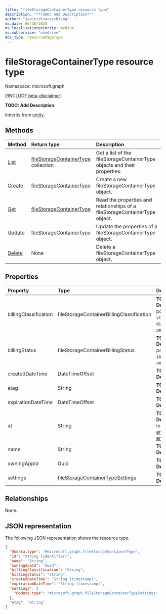 ```yaml
---
title: "fileStorageContainerType resource type"
description: "**TODO: Add Description**"
author: "javieralvarezchiang"
ms.date: 06/30/2025
ms.localizationpriority: medium
ms.subservice: "onedrive"
doc_type: resourcePageType
---
```


# fileStorageContainerType resource type

Namespace: microsoft.graph

[!INCLUDE [beta-disclaimer](../../includes/beta-disclaimer.md)]

**TODO: Add Description**


Inherits from [entity](../resources/entity.md).


## Methods
|Method|Return type|Description|
|:---|:---|:---|
|[List](../api/filestorage-list-containertypes.md)|[fileStorageContainerType](../resources/filestoragecontainertype.md) collection|Get a list of the fileStorageContainerType objects and their properties.|
|[Create](../api/filestorage-post-containertypes.md)|[fileStorageContainerType](../resources/filestoragecontainertype.md)|Create a new fileStorageContainerType object.|
|[Get](../api/filestoragecontainertype-get.md)|[fileStorageContainerType](../resources/filestoragecontainertype.md)|Read the properties and relationships of a fileStorageContainerType object.|
|[Update](../api/filestoragecontainertype-update.md)|[fileStorageContainerType](../resources/filestoragecontainertype.md)|Update the properties of a fileStorageContainerType object.|
|[Delete](../api/filestorage-delete-containertypes.md)|None|Delete a fileStorageContainerType object.|

## Properties
|Property|Type|Description|
|:---|:---|:---|
|billingClassification|fileStorageContainerBillingClassification|**TODO: Add Description**.The possible values are: `standard`, `trial`, `directToCustomer`, `unknownFutureValue`.|
|billingStatus|fileStorageContainerBillingStatus|**TODO: Add Description**.The possible values are: `invalid`, `valid`, `unknownFutureValue`.|
|createdDateTime|DateTimeOffset|**TODO: Add Description**|
|etag|String|**TODO: Add Description**|
|expirationDateTime|DateTimeOffset|**TODO: Add Description**|
|id|String|**TODO: Add Description** Inherited from [entity](../resources/entity.md). Inherits from [entity](../resources/entity.md)|
|name|String|**TODO: Add Description**|
|owningAppId|Guid|**TODO: Add Description**|
|settings|[fileStorageContainerTypeSettings](../resources/filestoragecontainertypesettings.md)|**TODO: Add Description**|

## Relationships
None.

## JSON representation
The following JSON representation shows the resource type.
<!-- {
  "blockType": "resource",
  "keyProperty": "id",
  "@odata.type": "microsoft.graph.fileStorageContainerType",
  "baseType": "microsoft.graph.entity",
  "openType": false
}
-->
``` json
{
  "@odata.type": "#microsoft.graph.fileStorageContainerType",
  "id": "String (identifier)",
  "name": "String",
  "owningAppId": "Guid",
  "billingClassification": "String",
  "billingStatus": "String",
  "createdDateTime": "String (timestamp)",
  "expirationDateTime": "String (timestamp)",
  "settings": {
    "@odata.type": "microsoft.graph.fileStorageContainerTypeSettings"
  },
  "etag": "String"
}
```

